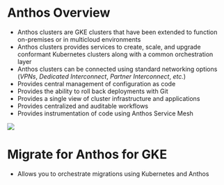 # Anthos Overview

* Anthos clusters are GKE clusters that have been extended to function on-premises or in multicloud environments
* Anthos clusters provides services to create, scale, and upgrade conformant Kubernetes clusters along with a common orchestration layer
* Anthos clusters can be connected using standard networking options (*VPNs*, *Dedicated Interconnect*, *Partner Interconnect*, *etc.*)
* Provides central management of configuration as code
* Provides the ability to roll back deployments with Git
* Provides a single view of cluster infrastructure and applications
* Provides centralized and auditable workflows
* Provides instrumentation of code using Anthos Service Mesh

![](https://github.com/JonmarCorpuz/SecondBrain/blob/main/Assets/Whitespace.png)

# Migrate for Anthos for GKE

* Allows you to orchestrate migrations using Kubernetes and Anthos
